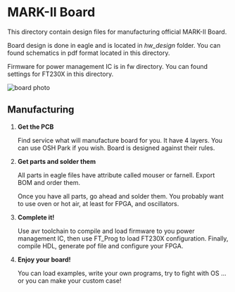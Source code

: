 MARK-II Board
=======

This directory contain design files for manufacturing official MARK-II 
Board. 

Board design is done in eagle and is located in *hw\_design*
folder. You can found schematics in pdf format located in this 
directory. 

Firmware for power management IC is in fw directory. You can found 
settings for FT230X in this directory.

![board photo](https://user-images.githubusercontent.com/17781503/38455173-8274c1d6-3a74-11e8-95c2-0bc5e3296400.jpg)


Manufacturing
-----

1. **Get the PCB**

   Find service what will manufacture board for you. It have 4 layers. 
   You can use OSH Park if you wish. Board is designed against their 
   rules.

2. **Get parts and solder them**

   All parts in eagle files have attribute called mouser or farnell. 
   Export BOM and order them.
   
   Once you have all parts, go ahead and solder them. You probably want 
   to use oven or hot air, at least for FPGA, and oscillators.
   
3. **Complete it!**

   Use avr toolchain to compile and load firmware to you power 
   management IC, then use FT_Prog to load FT230X configuration. 
   Finally, compile HDL, generate pof file and configure your FPGA.
   
4. **Enjoy your board!**

   You can load examples, write your own programs, try to fight with 
   OS ... or you can make your custom case!
	
